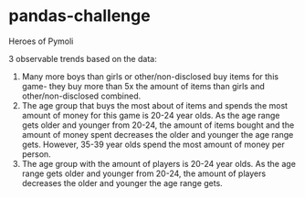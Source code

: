 # pandas-challenge

Heroes of Pymoli

3 observable trends based on the data:
1. Many more boys than girls or other/non-disclosed buy items for this game- they buy more than 5x the amount of items than girls and other/non-disclosed combined.
2. The age group that buys the most about of items and spends the most amount of money for this game is 20-24 year olds. As the age range gets older and younger from 20-24, the amount of items bought and the amount of money spent decreases the older and younger the age range gets. However, 35-39 year olds spend the most amount of money per person.
3. The age group with the amount of players is 20-24 year olds. As the age range gets older and younger from 20-24, the amount of players decreases the older and younger the age range gets.
